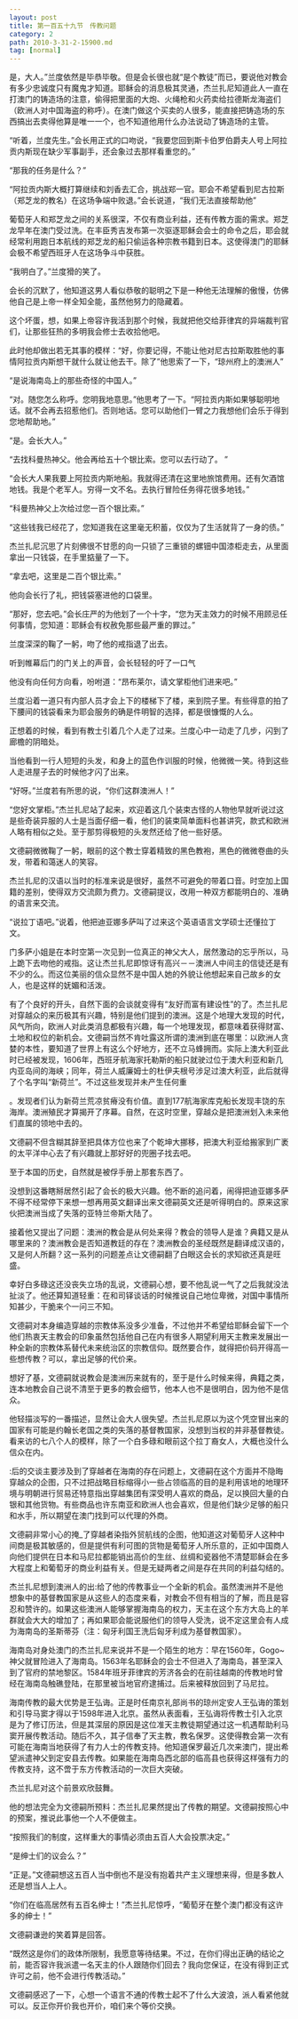 ```yaml
---
layout: post
title: 第一百五十九节　传教问题
category: 2
path: 2010-3-31-2-15900.md
tag: [normal]
---
```


是，大人。”兰度依然是毕恭毕敬。但是会长很也就“是个教徒”而已，要说他对教会有多少忠诚度只有魔鬼才知道。耶稣会的消息极其灵通，杰兰扎尼知道此人一直在打澳门的铸造场的注意，偷得把里面的大炮、火绳枪和火药卖给拉德斯龙海盗们（欧洲人对中国海盗的称呼）。在澳门做这个买卖的人很多，能直接把铸造场的东西搞出去卖得他算是唯一一个，也不知道他用什么办法说动了铸造场的主管。

“听着，兰度先生。”会长用正式的口吻说，“我要您回到斯卡伯罗伯爵夫人号上阿拉贡内斯现在缺少军事副手，还会象过去那样看重您的。”

“那我的任务是什么？”

“阿拉贡内斯大概打算继续和刘香去汇合，挑战郑一官。耶会不希望看到尼古拉斯（郑芝龙的教名）在这场争端中败退。”会长说道，“我们无法直接帮助他”

葡萄牙人和郑芝龙之间的关系很深，不仅有商业利益，还有传教方面的需求。郑芝龙早年在澳门受过洗。在丰臣秀吉发布第一次驱逐耶稣会会士的命令之后，耶会就经常利用跑日本航线的郑芝龙的船只偷运各种宗教书籍到日本。这使得澳门的耶稣会极不希望西班牙人在这场争斗中获胜。

“我明白了。”兰度猾的笑了。

会长的沉默了，他知道这男人看似恭敬的聪明之下是一种他无法理解的傲慢，仿佛他自己是上帝一样全知全能，虽然他努力的隐藏着。

这个坏蛋，想，如果上帝容许我活到那个时候，我就把他交给菲律宾的异端裁判官们，让那些狂热的多明我会修士去收拾他吧。

此时他却做出若无其事的模样：“好，你要记得，不能让他对尼古拉斯取胜他的事情阿拉贡内斯想干就什么就让他去干。除了”他思索了一下，“琼州府上的澳洲人”

“是说海南岛上的那些奇怪的中国人。”

“对。随您怎么称呼。您明我地意思。”他思考了一下。“阿拉贡内斯如果够聪明地话。就不会再去招惹他们。否则地话。您可以助他们一臂之力我想他们会乐于得到您地帮助地。”

“是。会长大人。”

“去找科曼热神父。他会再给五十个银比索。您可以去行动了。”

“会长大人果我要上阿拉贡内斯地船。我就得还清在这里地旅馆费用。还有欠酒馆地钱。我是个老军人。穷得一文不名。去执行冒险任务得花很多地钱。”

“科曼热神父上次给过您一百个银比索。”

“这些钱我已经花了，您知道我在这里毫无积蓄，仅仅为了生活就背了一身的债。”

杰兰扎尼沉思了片刻佛很不甘愿的向一只锁了三重锁的螺钿中国漆柜走去，从里面拿出一只钱袋，在手里掂量了一下。

“拿去吧，这里是二百个银比索。”

他向会长行了礼，把钱袋塞进他的口袋里。

“那好，您去吧。”会长庄严的为他划了一个十字，“您为天主效力的时候不用顾忌任何事情，您知道：耶稣会有权赦免那些最严重的罪过。”

兰度深深的鞠了一躬，吻了他的戒指退了出去。

听到帷幕后门的门关上的声音，会长轻轻的吁了一口气

他没有向任何方向看，吩咐道：“昂布莱尔，请文掌柜他们进来吧。”

兰度沿着一道只有内部人员才会上下的楼梯下了楼，来到院子里。有些得意的拍了下腰间的钱袋看来为耶会服务的确是件明智的选择，都是很慷慨的人么。

正想着的时候，看到有教士引着几个人走了过来。兰度心中一动走了几步，闪到了廊檐的阴暗处。

当他看到一行人短短的头发，和身上的蓝色作训服的时候，他微微一笑。待到这些人走进屋子去的时候他才闪了出来。

“好呀。”兰度若有所思的说，“你们这群澳洲人！”

“您好文掌柜。”杰兰扎尼站了起来，欢迎着这几个装束古怪的人物他早就听说过这是些奇装异服的人士是当面仔细一看，他们的装束简单面料也甚讲究，款式和欧洲人略有相似之处。至于那剪得极短的头发然还给了他一些好感。

文德嗣微微鞠了一躬，眼前的这个教士穿着精致的黑色教袍，黑色的微微卷曲的头发，带着和蔼迷人的笑容。

杰兰扎尼的汉语以当时的标准来说是很好，虽然不可避免的带着口音。时空加上国籍的差别，使得双方交流颇为费力。文德嗣提议，改用一种双方都能明白的、准确的语言来交流。

“说拉丁语吧。”说着，他把迪亚娜多萨叫了过来这个英语语言文学硕士还懂拉丁文。

门多萨小姐是在本时空第一次见到一位真正的神父大人，居然激动的忘乎所以，马上跪下去吻他的戒指。这让杰兰扎尼即惊讶有高兴－－澳洲人中间主的信徒还是有不少的么。而这位美丽的信众显然不是中国人她的外貌让他想起来自己故乡的女人，也是这样的妩媚和活泼。

有了个良好的开头，自然下面的会谈就变得有“友好而富有建设性”的了。杰兰扎尼对穿越众的来历极其有兴趣，特别是他们提到的澳洲。这是个地理大发现的时代，风气所向，欧洲人对此类消息都极有兴趣，每一个地理发现，都意味着获得财富、土地和权位的新机会。文德嗣当然不肯吐露这所谓的澳洲到底在哪里：以欧洲人贪婪的本性，要知道了世界上有这么个好地方，还不立马蜂拥而。实际上澳大利亚此时已经被发现，1606年，西班牙航海家托勒斯的船只就驶过位于澳大利亚和新几内亚岛间的海峡；同年，荷兰人威廉姆士的杜伊夫根号涉足过澳大利亚，此后就得了个名字叫“新荷兰”。不过这些发现并未产生任何重

。发现者们认为新荷兰荒凉贫瘠没有价值。直到177航海家库克船长发现丰饶的东海岸。澳洲殖民才算揭开了序幕。自然，在这时空里，穿越众是把澳洲划入未来他们直属的领地中去的。

文德嗣不但含糊其辞至把具体方位也来了个乾坤大挪移，把澳大利亚给搬家到广袤的太平洋中心去了有兴趣就上那好好的兜圈子找去吧。

至于本国的历史，自然就是被俘手册上那套东西了。

没想到这番瞎掰居然引起了会长的极大兴趣。他不断的追问着，闹得把迪亚娜多萨不得不经常停下来想一想再用英文翻译出来文德嗣英文还是听得明白的。原来这家伙把澳洲当成了失落的亚特兰帝斯大陆了。

接着他又提出了问题：澳洲的教会是从何处来得？教会的领导人是谁？典籍又是从哪里来的？澳洲教会是否知道教廷的存在？澳洲教会的圣经既然是翻译成汉语的，又是何人所翻？这一系列的问题差点让文德嗣翻了白眼这会长的求知欲还真是旺盛。

幸好白多碌这还没丧失立场的乱说，文德嗣心想，要不他乱说一气了之后我就没法扯淡了。他还算知道轻重：在和司铎谈话的时候推说自己地位卑微，对国中事情所知甚少，干脆来个一问三不知。

文德嗣对本身编造穿越的宗教体系没多少准备，不过他并不希望给耶稣会留下一个他们热衷天主教会的印象虽然包括他自己在内有很多人期望利用天主教来发展出一种全新的宗教体系替代未来统治区的宗教信仰。既然要合作，就得把价码开得高一些想传教？可以，拿出足够的代价来。

想好了基，文德嗣就说教会是澳洲历来就有的，至于是什么时候来得，典籍之类，连本地教会自己说不清至于更多的教会细节，他本人也不是很明白，因为他不是信众。

他轻描淡写的一番描述，显然让会大人很失望。杰兰扎尼原以为这个凭空冒出来的国家有可能是约翰长老国之类的失落的基督教国家，没想到当权的并非基督教徒。看来访的七八个人的模样，除了一个白多碌和眼前这个拉丁裔女人，大概也没什么信众在内。

:后的交谈主要涉及到了穿越者在海南的存在问题上，文德嗣在这个方面并不隐晦穿越众的企图，只不过把战略目标缩得小一些占领临高的目的是利用该地的地理环境与明朝进行贸易还特意指出穿越集团有深受明人喜欢的商品，足以换回大量的白银和其他货物。有些商品也许东南亚和欧洲人也会喜欢，但是他们缺少足够的船只和水手，所以期望在澳门找到可以代理的外商。

文德嗣非常小心的掩_了穿越者染指外贸航线的企图，他知道这对葡萄牙人这种中间商是极其敏感的，但是提供有利可图的货物是葡萄牙人所乐意的，正如中国商人向他们提供在日本和马尼拉都能销出高价的生丝、丝绸和瓷器他不清楚耶稣会在多大程度上和葡萄牙的商业利益有关。但是无疑两者之间是存在共同的利益勾结的。

杰兰扎尼想到澳洲人的出:给了他的传教事业一个全新的机会。虽然澳洲并不是他想象中的基督教国家是从这些人的态度来看，对教会不但有相当的了解，而且是容忍和赞许的。如果这些澳洲人能够掌握海南岛的权力，天主在这个东方大岛上的羊群就会大大的增加了；再如果耶会能说服他们的领导人受洗，说不定这里会有人成为海南岛的圣斯蒂芬（注：匈牙利国王洗后匈牙利成为基督教国家）。

海南岛对身处澳门的杰兰扎尼来说并不是一个陌生的地方：早在1560年，Gogo~神父就冒险进入了海南岛。1563年名耶稣会的会士不但进入了海南岛，甚至深入到了官府的禁地黎区。1584年班牙菲律宾的芳济各会的在前往越南的传教地时曾经在海南岛触礁登陆，在那里被当地官府逮捕过。后来被释放回到了马尼拉。

海南传教的最大优势是王弘诲。正是时任南京礼部尚书的琼州定安人王弘诲的策划和引导马窦才得以于1598年进入北京。虽然从表面看，王弘诲将传教士引入北京是为了修订历法，但是其深层的原因是这位准天主教徒期望通过这一机遇帮助利马窦开展传教活动。随后不久，其子信奉了天主教，教名保罗。这使得教会第一次有可能在海南当地获得了有力人士的传教支持。他知道保罗最近几次来澳门，提出希望派遣神父到定安县去传教。如果能在海南岛西北部的临高县也获得这样强有力的传教支持，这不啻于东方传教活动的一次巨大突破。

杰兰扎尼对这个前景欢欣鼓舞。

他的想法完全为文德嗣所预料：杰兰扎尼果然提出了传教的期望。文德嗣按照心中的预案，推说此事他一个人不便做主。

“按照我们的制度，这样重大的事情必须由五百人大会投票决定。”

“是绅士们的议会么？”

“正是。”文德嗣想这五百人当中倒也不是没有抱着共产主义理想来得，但是多数人还是想当人上人。

“你们在临高居然有五百名绅士！”杰兰扎尼惊呼，“葡萄牙在整个澳门都没有这许多的绅士！”

文德嗣谦逊的笑着算是回答。

“既然这是你们的政体所限制，我愿意等待结果。不过，在你们得出正确的结论之前，能否容许我派遣一名天主的仆人跟随你们回去？我向您保证，在没有得到正式许可之前，他不会进行传教活动。”

文德嗣感迟了一下，心想一个语言不通的传教士起不了什么大波浪，派人看紧他就可以。反正你开价我也开价，咱们来个等价交换。